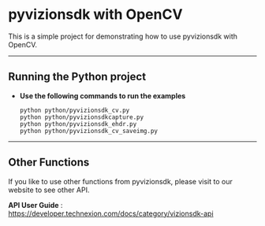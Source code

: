 # pyvizionsdk with OpenCV
This is a simple project for demonstrating how to use pyvizionsdk with OpenCV.

---

## Running the Python project

- **Use the following commands to run the examples**
    ```
    python python/pyvizionsdk_cv.py
    python python/pyvizionsdkcapture.py
    python python/pyvizionsdk_ehdr.py
    python python/pyvizionsdk_cv_saveimg.py
    ```

---

## Other Functions

If you like to use other functions from pyvizionsdk, please visit to our website to see other API.

**API User Guide** : https://developer.technexion.com/docs/category/vizionsdk-api
